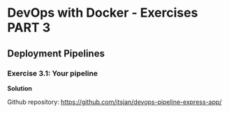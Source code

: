# DevOps with Docker - Exercises PART 3

## Deployment Pipelines

### Exercise 3.1: Your pipeline

**Solution**

Github repository: <https://github.com/itsjan/devops-pipeline-express-app/>